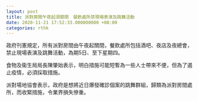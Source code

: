 ```yaml
---
layout: post
title: 派對房間午夜起須關閉　餐飲處所禁現場表演及跳舞活動
date: 2020-11-21 17:52:33.000000000 +08:00
categories: rthk
---
```


政府刊憲規定，所有派對房間由午夜起關閉，餐飲處所包括酒吧、夜店及夜總會，禁止現場表演及跳舞活動，為期5日、至下星期四。

食物及衞生局局長陳肇始表示，明白措施可能短暫為一些人士帶來不便，但為了遏止疫情，必須採取措施。

派對場地協會表示，政府是想將近日爆發確診個案的跳舞群組，歸類為派對房間處所，而收緊措施，令業界損失慘重。
